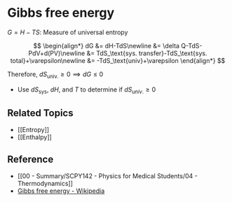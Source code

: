 # Gibbs free energy

$G=H-TS$: Measure of universal entropy

$$
\begin{align*}
dG
&= dH-TdS\newline
&= \delta Q-TdS-PdV+d(PV)\newline
&= TdS_\text{sys. transfer}-TdS_\text{sys. total}+\varepsilon\newline
&= -TdS_\text{univ}+\varepsilon
\end{align*}
$$

Therefore, $dS_\text{univ.}\ge 0\implies dG\le 0$

- Use $dS_\text{sys}$, $dH$, and $T$ to determine if $dS_{univ.}\ge0$

## Related Topics

- [[Entropy]]
- [[Enthalpy]]

## Reference

- [[00 - Summary/SCPY142 - Physics for Medical Students/04 - Thermodynamics]]
- [Gibbs free energy - Wikipedia](https://en.wikipedia.org/wiki/Gibbs_free_energy)
